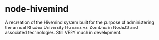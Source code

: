 # node-hivemind
A recreation of the Hivemind system built for the purpose of administering the annual Rhodes University Humans vs. Zombies in NodeJS and associated technologies. Still VERY much in development.
